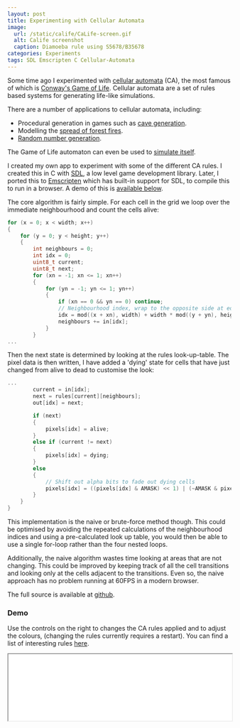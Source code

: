 ```yaml
---
layout: post
title: Experimenting with Cellular Automata
image:
  url: /static/calife/CaLife-screen.gif
  alt: Calife screenshot
  caption: Diamoeba rule using S5678/B35678
categories: Experiments
tags: SDL Emscripten C Cellular-Automata
---
```

Some time ago I experimented with [cellular automata](https://en.wikipedia.org/wiki/Cellular_automaton) (CA), the most famous of which is [Conway's Game of Life](https://en.wikipedia.org/wiki/Conway%27s_Game_of_Life). Cellular automata are a set of rules based systems for generating life-like simulations.

There are a number of applications to cellular automata, including:

* Procedural generation in games such as [cave generation](https://jeremykun.com/2012/07/29/the-cellular-automaton-method-for-cave-generation/).
* Modelling the [spread of forest fires](http://www.sciencedirect.com/science/article/pii/S0307904X06000916).
* [Random number generation](http://ieeexplore.ieee.org/document/888056/?arnumber=888056).

The Game of Life automaton can even be used to [simulate itself](https://www.youtube.com/watch?v=xP5-iIeKXE8).

I created my own app to experiment with some of the different CA rules. I created this in C with [SDL](https://www.libsdl.org/), a low level game development library.
Later, I ported this to [Emscripten](https://kripken.github.io/emscripten-site/) which has built-in support for SDL, to compile this to run in a browser. A demo of this is [available below](#demo).

The core algorithm is fairly simple. For each cell in the grid we loop over the immediate neighbourhood and count the cells alive:

```c
for (x = 0; x < width; x++)
{
    for (y = 0; y < height; y++)
    {
        int neighbours = 0;
        int idx = 0;
        uint8_t current;
        uint8_t next;
        for (xn = -1; xn <= 1; xn++)
        {
            for (yn = -1; yn <= 1; yn++)
            {
                if (xn == 0 && yn == 0) continue;
                // Neighbourhood index, wrap to the opposite side at edges.
                idx = mod((x + xn), width) + width * mod((y + yn), height);
                neighbours += in[idx];
            }
        }
...
```

Then the next state is determined by looking at the rules look-up-table. The pixel data is then written, I have added a 'dying' state for cells that have just changed from
alive to dead to customise the look:

```c
...
        current = in[idx];
        next = rules[current][neighbours];
        out[idx] = next;

        if (next)
        {
            pixels[idx] = alive;
        }
        else if (current != next)
        {
            pixels[idx] = dying;
        }
        else
        {
            // Shift out alpha bits to fade out dying cells
            pixels[idx] = ((pixels[idx] & AMASK) << 1) | (~AMASK & pixels[idx]);
        }
    }
}
```

This implementation is the naive or brute-force method though. This could be optimised by avoiding the repeated calculations of the neighbourhood indices and using a pre-calculated look up table, you would then be able to use a single for-loop rather than the four nested loops.

Additionally, the naive algorithm wastes time looking at areas that are not changing. This could be improved by keeping track of all the cell transitions
and looking only at the cells adjacent to the transitions. Even so, the naive approach has no problem running at 60FPS in a modern browser.

The full source is available at [github](https://github.com/s-knibbs/CaLife).

### Demo

Use the controls on the right to changes the CA rules applied and to adjust the colours, (changing the rules currently requires a restart). You can find a list of interesting rules [here](http://www.mirekw.com/ca/rullex_life.html).

<iframe src="/static/calife/index.html" allowfullscreen="true" style="width: 100%;" onload="this.style.height = this.contentDocument.body.scrollHeight + 'px';"></iframe>

